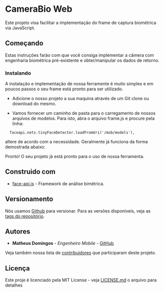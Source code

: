 # CameraBio Web

Este projeto visa facilitar a implementação do frame de captura biométrica via JavaScript. 

## Começando

Estas instruções farão com que você consiga implementar a câmera com engenharia biométrica pré-existente e obter/manipular os dados de retorno.
 
### Instalando

A instalação e implementação de nossa ferramente é muito simples e em poucos passos o seu frame está pronto para ser utilizado. 

- Adicione o nosso projeto a sua maquina através de um Git clone ou download do mesmo. 

- Vamos fornecer um caminho de pasta para o carregamento de nossos arquivos de modelos. Para isto, abra o arquivo frame.js e procure pela linha:

```
  faceapi.nets.tinyFaceDetector.loadFromUri('/mob/models'),
````
 altere de acordo com a necessidade. Geralmente já funciona da forma demostrada abaixo:

Pronto! O seu projeto já está pronto para o uso de nossa ferramenta. 

## Construido com

* [face-api.js](https://github.com/justadudewhohacks/face-api.js) - Framework de análise bimétrica.


## Versionamento

Nós usamos [Github](https://github.com/) para versionar. Para as versões disponíveis, veja as [tags do repositório](https://github.com/acesso-io/camerabio-android/releases). 

## Autores

* **Matheus Domingos** - *Engenheiro Mobile* - [GitHub](https://github.com/MatheusDomingos)

Veja também nossa lista de [contribuidores](https://github.com/acesso-io/camerabio-android/graphs/contributors) que participaram deste projeto.

## Licença

Este proje é licenciado pela MIT License - veja [LICENSE.md](LICENSE.md) o arquivo para detalhes
